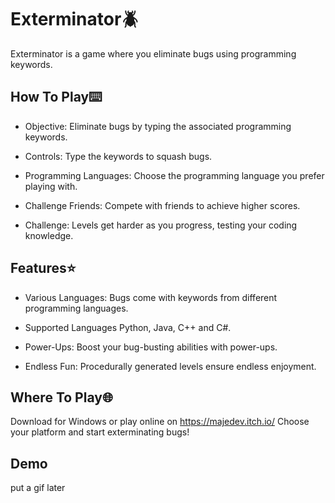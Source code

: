 
# Exterminator🪲

Exterminator is a game where you eliminate bugs using programming keywords.




## How To Play⌨️
* Objective: Eliminate bugs by typing the associated programming keywords.

* Controls: Type the keywords to squash bugs.

* Programming Languages: Choose the programming language you prefer playing with.


* Challenge Friends: Compete with friends to achieve higher scores.

* Challenge: Levels get harder as you progress, testing your coding knowledge.

## Features⭐
* Various Languages: Bugs come with keywords from different programming languages.

* Supported Languages Python, Java, C++ and C#.

* Power-Ups: Boost your bug-busting abilities with power-ups.

* Endless Fun: Procedurally generated levels ensure endless enjoyment.


## Where To Play🌐
Download for Windows or play online on https://majedev.itch.io/ Choose your platform and start exterminating bugs!

## Demo

put a gif later

